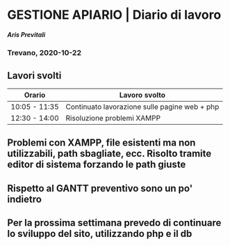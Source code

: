 # GESTIONE APIARIO | Diario di lavoro
##### Aris Previtali
### Trevano, 2020-10-22

## Lavori svolti


|Orario        |Lavoro svolto                 |
|--------------|------------------------------|
| 10:05 - 11:35 | Continuato lavorazione sulle pagine web + php |
| 12:30 - 14:00 | Risoluzione problemi XAMPP |


## Problemi con XAMPP, file esistenti ma non utilizzabili, path sbagliate, ecc. Risolto tramite editor di sistema forzando le path giuste

## Rispetto al GANTT preventivo sono un po' indietro

## Per la prossima settimana prevedo di continuare lo sviluppo del sito, utilizzando php e il db